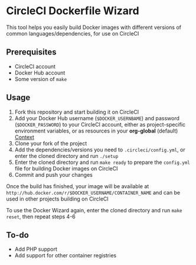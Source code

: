 # CircleCI Dockerfile Wizard

This tool helps you easily build Docker images with different versions of common languages/dependencies, for use on CircleCI

## Prerequisites

- CircleCI account
- Docker Hub account
- Some version of `make`

## Usage

1. Fork this repository and start building it on CircleCI
1. Add your Docker Hub username (`$DOCKER_USERNBAME`) and password (`$DOCKER_PASSWORD`) to your CircleCI account, either as project-specific environment variables, or as resources in your **org-global** (default) [Context](https://circleci.com/docs/2.0/contexts)
1. Clone your fork of the project
1. Add the dependencies/versions you need to `.circleci/config.yml`, or enter the cloned directory and run `./setup`
1. Enter the cloned directory and run `make ready` to prepare the `config.yml` file for building Docker images on CircleCI
1. Commit and push your changes

Once the build has finished, your image will be available at `http://hub.docker.com/r/$DOCKER_USERNAME/CONTAINER_NAME` and can be used in other projects building on CircleCI

To use the Docker Wizard again, enter the cloned directory and run `make reset`, then repeat steps 4-6

## To-do

- Add PHP support
- Add support for other container registries